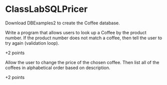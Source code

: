 # ClassLabSQLPricer

Download DBExamples2 to create the Coffee database.

Write a program that allows users to look up a Coffee by the product number. If the product number does not match a coffee, then tell the user to try again (validation loop).

+2 points

Allow the user to change the price of the chosen coffee. Then list all of the coffees in alphabetical order based on description.

+2 points
